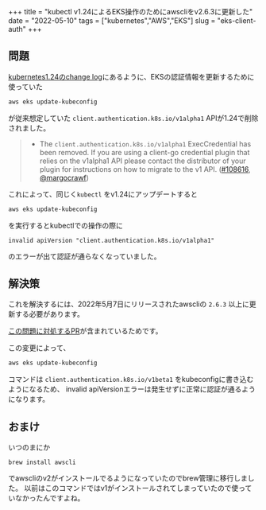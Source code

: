 +++
title = "kubectl v1.24によるEKS操作のためにawscliをv2.6.3に更新した"
date = "2022-05-10"
tags = ["kubernetes","AWS","EKS"]
slug = "eks-client-auth"
+++

## 問題

[kubernetes1.24のchange log](https://github.com/kubernetes/kubernetes/blob/master/CHANGELOG/CHANGELOG-1.24.md)にあるように、EKSの認証情報を更新するために使っていた
```zsh
aws eks update-kubeconfig
```
が従来想定していた `client.authentication.k8s.io/v1alpha1` APIが1.24で削除されました。

<!--more-->

> - The `client.authentication.k8s.io/v1alpha1` ExecCredential has been removed. If you are using a client-go credential plugin that relies on the v1alpha1 API please contact the distributor of your plugin for instructions on how to migrate to the v1 API. ([#108616](https://github.com/kubernetes/kubernetes/pull/108616), [@margocrawf](https://github.com/margocrawf))


これによって、同じく`kubectl` をv1.24にアップデートすると
```zsh
aws eks update-kubeconfig
```

を実行するとkubectlでの操作の際に

```
invalid apiVersion "client.authentication.k8s.io/v1alpha1"
```

のエラーが出て認証が通らなくなっていました。


## 解決策

これを解決するには、2022年5月7日にリリースされたawscliの `2.6.3` 以上に更新する必要があります。

[この問題に対処するPR](https://github.com/aws/aws-cli/pull/6476)が含まれているためです。

この変更によって、

```zsh
aws eks update-kubeconfig
```

コマンドは `client.authentication.k8s.io/v1beta1` をkubeconfigに書き込むようになるため、
invalid apiVersionエラーは発生せずに正常に認証が通るようになります。


## おまけ

いつのまにか

```
brew install awscli
```

でawscliのv2がインストールでるようになっていたのでbrew管理に移行しました。
以前はこのコマンドではv1がインストールされてしまっていたので使っていなかったんですよね。
